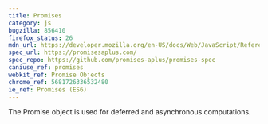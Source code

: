 ```yaml
---
title: Promises
category: js
bugzilla: 856410
firefox_status: 26
mdn_url: https://developer.mozilla.org/en-US/docs/Web/JavaScript/Reference/Global_Objects/Promise
spec_url: https://promisesaplus.com/
spec_repo: https://github.com/promises-aplus/promises-spec
caniuse_ref: promises
webkit_ref: Promise Objects
chrome_ref: 5681726336532480
ie_ref: Promises (ES6)
---
```


The Promise object is used for deferred and asynchronous computations.
